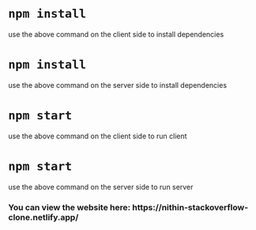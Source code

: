 # `npm install`
use the above command on the client side to install dependencies

# `npm install`
use the above command on the server side to install dependencies

# `npm start`
use the above command on the client side to run client

# `npm start`
use the above command on the server side to run server


<h3>You can view the website here: https://nithin-stackoverflow-clone.netlify.app/</h3>
